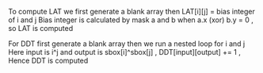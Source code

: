 To compute LAT we first generate a blank array then LAT[i][j] = bias integer of i and j
Bias integer is calculated by mask a and b when a.x (xor) b.y = 0 , so LAT is computed

For DDT first generate a blank array then we run a nested loop for i and j
Here input is i^j and output is sbox[i]^sbox[j] ,
DDT[input][output] += 1 , Hence DDT is computed
